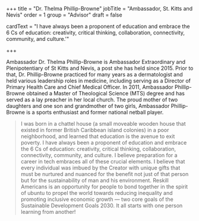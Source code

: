 +++
title = "Dr. Thelma Phillip-Browne"
jobTitle = "Ambassador, St. Kitts and Nevis"
order = 1
group = "Advisor"
draft = false






cardText = "I have always been a proponent of education and embrace the 6 Cs of education: creativity, critical thinking, collaboration, connectivity, community, and culture.'"

+++

Ambassador Dr. Thelma Phillip-Browne is Ambassador Extraordinary and Plenipotentiary of St Kitts and Nevis, a post she has held since 2015. Prior to that, Dr. Phillip-Browne practiced for many years as a dermatologist and held various leadership roles in medicine, including serving as a Director of Primary Health Care and Chief Medical Officer. In 2011, Ambassador Phillip-Browne obtained a Master of Theological Science (MTS) degree and has served as a lay preacher in her local church. The proud mother of two daughters and one son and grandmother of two girls, Ambassador Phillip-Browne is a sports enthusiast and former national netball player.

> I was born in a chattel house (a small moveable wooden house that existed in former British Caribbean island colonies) in a poor neighborhood, and learned that education is the avenue to exit poverty. I have always been a proponent of education and embrace the 6 Cs of education: creativity, critical thinking, collaboration, connectivity, community, and culture. I believe preparation for a career in tech embraces all of these crucial elements. I believe that every individual was imbued by the Creator with unique gifts that must be nurtured and nuanced for the benefit not just of that person but for the sustainability of man and his environment. Reskill Americans is an opportunity for people to bond together in the spirit of ubuntu to propel the world towards reducing inequality and promoting inclusive economic growth — two core goals of the Sustainable Development Goals 2030. It all starts with one person learning from another!

